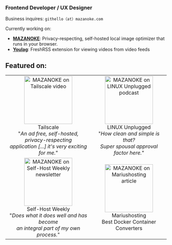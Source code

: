 ### Frontend Developer / UX Designer

Business inquires: `githello﻿（at）mazanoke.com`

Currently working on:
- **[MAZANOKE](https://github.com/civilblur/mazanoke)**: Privacy-respecting, self-hosted local image optimizer that runs in your browser.
- **[Youlag](https://github.com/civilblur/youlag)**: FreshRSS extension for viewing videos from video feeds

## Featured on:
|                                                                                                                                                                                                                                                                          |                                                                                                                                                                                                                                                         |
| :------------------------------------------------------------------------------------------------------------------------------------------------------------------------------------------------------------------------------------------------------------------------: | :-------------------------------------------------------------------------------------------------------------------------------------------------------------------------------------------------------------------------------------------------------: |
| [<img src="https://github.com/user-attachments/assets/eb09fedd-0775-4dd1-94d9-872ef48345bb" alt="MAZANOKE on Tailscale video" height="150">](https://www.youtube.com/watch?v=W5JgLGlY-6k) </br> Tailscale </br> "*An ad free, self-hosted, privacy-respecting</br>application [...] it's very exciting for me.*" | [<img src="https://github.com/user-attachments/assets/a5c76675-4223-41b0-bcb6-29b50316c0d8" alt="MAZANOKE on LINUX Unplugged podcast" height="150">](https://linuxunplugged.com/615?t=3544) </br> LINUX Unplugged </br> "*How clean and simple is that?</br>Super spousal approval factor here.*" |
| [<img src="https://github.com/user-attachments/assets/2d7164af-1d74-4da2-be65-bf40fae919c2" alt="MAZANOKE on Self-Host Weekly newsletter" height="150">](https://selfh.st/post/2025-favorite-new-apps-so-far/#mazanoke) </br> Self-Host Weekly </br> "*Does what it does well and has become</br>an integral part of my own process.*"                                                   | [<img src="https://github.com/user-attachments/assets/66a47719-0f8f-4e77-abfb-1b08b99d54b8" alt="MAZANOKE on Mariushosting article" height="150">](https://mariushosting.com/synology-best-docker-container-converters/) </br> Mariushosting </br> Best Docker Container Converters                                                                                         |

